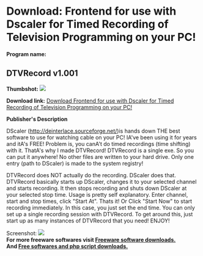 # Download: Frontend for use with Dscaler for Timed Recording of Television Programming on your PC!

**Program name:**

## DTVRecord v1.001

  
**Thumbshot:** ![](http://www.freewarefiles.com/screenshot/dtvrecord1_md.jpg)   
  
**Download link:** [Download Frontend for use with Dscaler for Timed Recording of Television Programming on your PC!](http://freesoftwares.boysofts.com/DTVRecord_program_48112.html)  
  


**Publisher's Description**  
  


DScaler (http://deinterlace.sourceforge.net/)is hands down THE best software to use for watching cable on your PC! IA've been using it for years and itA's FREE! Problem is, you canA't do timed recordings (time shifting) with it. ThatA's why I made DTVRecord! DTVRecord is a single exe. So you can put it anywhere! No other files are written to your hard drive. Only one entry (path to DScaler) is made to the system registry! 

DTVRecord does NOT actually do the recording. DScaler does that. DTVRecord basically starts up DScaler, changes it to your selected channel and starts recording. It then stops recording and shuts down DScaler at your selected stop time. Usage is pretty self explanatory. Enter channel, start and stop times, click "Start At". Thats it! Or Click "Start Now" to start recording immediately. In this case, you just set the end time. You can only set up a single recording session with DTVRecord. To get around this, just start up as many instances of DTVRecord that you need! ENJOY!

  
  
Screenshot: ![](http://www.freewarefiles.com/screenshot/dtvrecord1.jpg)   
**For more freeware softwares visit [Freeware software downloads.](http://freesoftwares.boysofts.com/)**   
**And [Free softwares and php script downloads.](http://www.boysofts.com/)**
